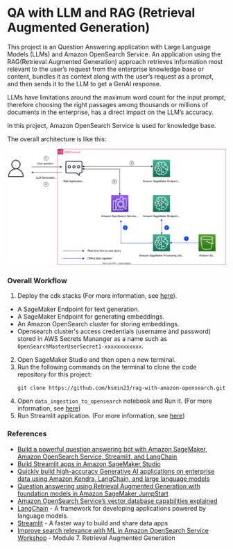 # QA with LLM and RAG (Retrieval Augmented Generation)

This project is an Question Answering application with Large Language Models (LLMs) and Amazon OpenSearch Service. An application using the RAG(Retrieval Augmented Generation) approach retrieves information most relevant to the user’s request from the enterprise knowledge base or content, bundles it as context along with the user’s request as a prompt, and then sends it to the LLM to get a GenAI response.

LLMs have limitations around the maximum word count for the input prompt, therefore choosing the right passages among thousands or millions of documents in the enterprise, has a direct impact on the LLM’s accuracy.

In this project, Amazon OpenSearch Service is used for knowledge base.

The overall architecture is like this:

![rag_with_opensearch_arch](./cdk_stacks/rag_with_opensearch_arch.svg)

### Overall Workflow

1. Deploy the cdk stacks (For more information, see [here](./cdk_stacks/README.md)).
  - A SageMaker Endpoint for text generation.
  - A SageMaker Endpoint for generating embeddings.
  - An Amazon OpenSearch cluster for storing embeddings.
  - Opensearch cluster's access credentials (username and password) stored in AWS Secrets Mananger as a name such as `OpenSearchMasterUserSecret1-xxxxxxxxxxxx`.
2. Open SageMaker Studio and then open a new terminal.
3. Run the following commands on the terminal to clone the code repository for this project:
   ```
   git clone https://github.com/ksmin23/rag-with-amazon-opensearch.git
   ```
4. Open `data_ingestion_to_opensearch` notebook and Run it. (For more information, see [here](./data_ingestion_to_vectordb/data_ingestion_to_opensearch.ipynb))
5. Run Streamlit application. (For more information, see [here](./app/README.md))

### References

  * [Build a powerful question answering bot with Amazon SageMaker, Amazon OpenSearch Service, Streamlit, and LangChain](https://aws.amazon.com/blogs/machine-learning/build-a-powerful-question-answering-bot-with-amazon-sagemaker-amazon-opensearch-service-streamlit-and-langchain/)
  * [Build Streamlit apps in Amazon SageMaker Studio](https://aws.amazon.com/blogs/machine-learning/build-streamlit-apps-in-amazon-sagemaker-studio/)
  * [Quickly build high-accuracy Generative AI applications on enterprise data using Amazon Kendra, LangChain, and large language models](https://aws.amazon.com/blogs/machine-learning/quickly-build-high-accuracy-generative-ai-applications-on-enterprise-data-using-amazon-kendra-langchain-and-large-language-models/)
  * [Question answering using Retrieval Augmented Generation with foundation models in Amazon SageMaker JumpStart](https://aws.amazon.com/blogs/machine-learning/question-answering-using-retrieval-augmented-generation-with-foundation-models-in-amazon-sagemaker-jumpstart/)
  * [Amazon OpenSearch Service’s vector database capabilities explained](https://aws.amazon.com/blogs/big-data/amazon-opensearch-services-vector-database-capabilities-explained/)
  * [LangChain](https://python.langchain.com/docs/get_started/introduction.html) - A framework for developing applications powered by language models.
  * [Streamlit](https://streamlit.io/) - A faster way to build and share data apps
  * [Improve search relevance with ML in Amazon OpenSearch Service Workshop](https://catalog.workshops.aws/semantic-search/en-US) - Module 7. Retrieval Augmented Generation

